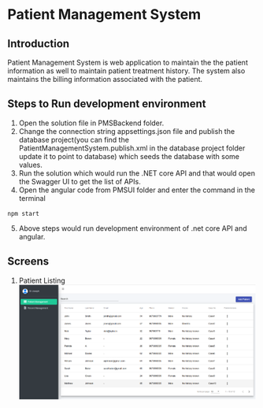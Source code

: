 # Patient Management System

## Introduction
Patient Management System is web application to maintain the the patient information as well to maintain patient treatment history. The system also maintains the billing information associated with the patient.

## Steps to Run development environment
1. Open the solution file in PMSBackend folder.
2. Change the connection string appsettings.json file and publish the database project(you can find the PatientManagementSystem.publish.xml in the database project folder update it to point to database) which seeds the database with some values.
3. Run the solution which would run the .NET core API and that would open the Swagger UI to get the list of APIs.
4. Open the angular code from PMSUI folder and enter the command in the terminal 
```
npm start
```
5. Above steps would run development environment of .net core API and angular.

## Screens
1. Patient Listing
![Patient Listing](https://github.com/ajinkyagadgil/patient-management-system/blob/main/Screens/PatientListing.png)

